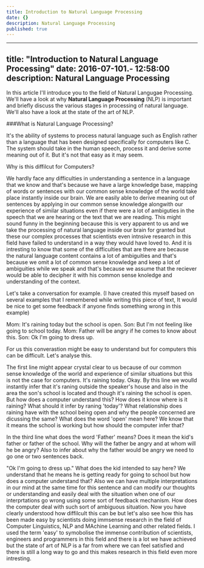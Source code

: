 ```yaml
---
title: Introduction to Natural Language Processing
date: {}
description: Natural Language Processing
published: true
---
```

---
title:  "Introduction to Natural Language Processing"
date:   2016-07-101.- 12:58:00
description: Natural Language Processing
---

In this article I'll introduce you to the field of Natural Langugae Processing. We'll have a look at why **Natural Language Processing** (NLP) is important and briefly discuss the various stages in processing of natural language. We'll also have a look at the state of the art of NLP.  

###What is Natural Language Processing?

It's the ability of systems to process natural language such as English rather than a language that has been designed specifically for computers like C. The system should take in the human speech, process it and derive some meaning out of it. But it's not that easy as it may seem. 

Why is this diffilcut for Computers?

We hardly face any difficulties in understanding a sentence in a language that we know and that's because we have a large knowledge base, mapping of words or sentences with our common sense knowledge of the world take place instantly inside our brain. We are easily able to derive meaning out of sentences by applying in our common sense knowledge alongwith our experience of similar situations even if there were a lot of ambiguties in the speech that we are hearing or the text that we are reading. This might sound funny in the beginning because this is very apparent to us and we take the processing of natural language inside our brain for granted but these our complex processes that scientists even intnsive research in this field have failed to understand in a way they would have loved to. And it is intresting to know that some of the difficulties that are there are because the natural language content contains a lot of ambiguities and that's because we omit a lot of common sense knowledge and keep a lot of ambiguities while we speak and that's because we assume that the reciever would be able to decipher it with his common sense knoledge and understanding of the context.

Let's take a conversation for example. (I have created this myself based on several examples that I remembered while writing this piece of text, It would be nice to get some feedback if anyone finds something wrong in this example)

Mom: It's raining today but the school is open.
Son: But I'm not feeling like going to school today.
Mom: Father will be angry if he comes to know about this.
Son: Ok I'm going to dress up.

For us this converastion might be easy to understand but for computers this can be difficult. Let's analyse this.

The first line might appear crystal clear to us because of our common sense knowledge of the world and experience of similar situations but this is not the case for computers. It's raining today. Okay. By this line we woulld instantly infer that it's raning outside the speaker's house and also in the area the son's school is located and though it's raining the school is open. But how does a computer understand this? How does it know where is it raining? What should it infer by raning 'today'? What relationship does raining have with the school being open and why the people concerned are dicussing the same? What does the word 'open' mean here? We know that it means the school is working but how should the computer infer that? 

In the third line what does the word 'Father' means? Does it mean the kid's father or father of the school. Why will the father be angry and at whom will he be angry? Also to infer about why the father would be angry we need to go one or two sentences back. 

"Ok I'm going to dress up." What does the kid intended to say here? We understand that he means he is getting ready for going to school but how does a computer understand that? Also we can have multiple interpretations in our mind at the same time for this sentence and can modify our thoughts or understanding and easily deal with the situation when one of our interprtations go wrong using some sort of feedback mechanism. How does the computer deal with such sort of ambiguous situation. Now you have clearly understood how diffilcult this can be but let's also see how this has been made easy by scientists doing immsense research in the field of Computer Linguistics, NLP and MAchine Learning and other related fields. I used the term 'easy' to symobolise the immense contribution of scientists, engineers and programmers in this field and there is a lot we have achieved but the state of art of NLP is a far from where we can feel satisfied and there is still a long way to go and this makes research in this field even more intresting.

  




